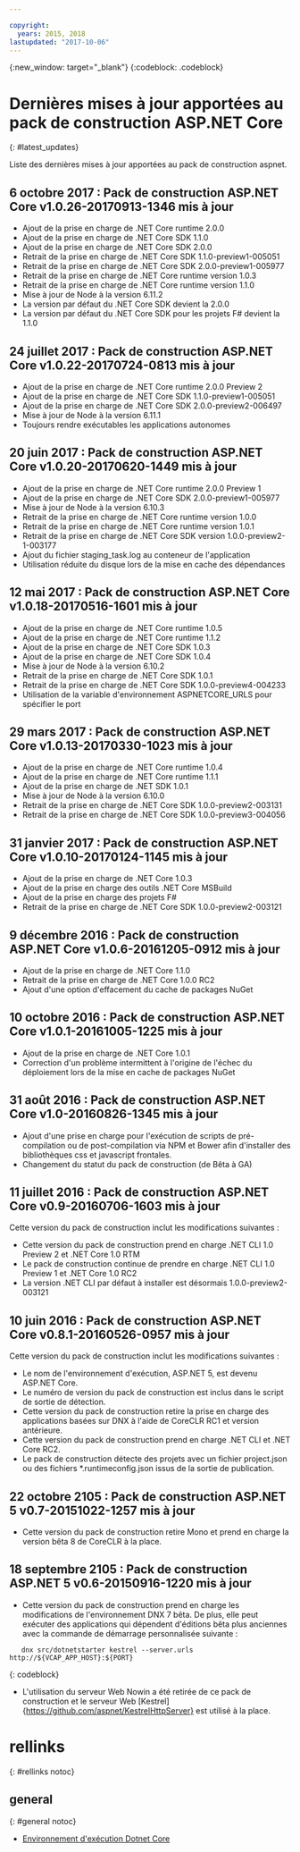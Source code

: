 ```yaml
---

copyright:
  years: 2015, 2018
lastupdated: "2017-10-06"
---
```


{:new_window: target="_blank"}
{:codeblock: .codeblock}

# Dernières mises à jour apportées au pack de construction ASP.NET Core
{: #latest_updates}


Liste des dernières mises à jour apportées au pack de construction aspnet.

## 6 octobre 2017 : Pack de construction ASP.NET Core v1.0.26-20170913-1346 mis à jour
* Ajout de la prise en charge de .NET Core runtime 2.0.0
* Ajout de la prise en charge de .NET Core SDK 1.1.0
* Ajout de la prise en charge de .NET Core SDK 2.0.0
* Retrait de la prise en charge de .NET Core SDK 1.1.0-preview1-005051
* Retrait de la prise en charge de .NET Core SDK 2.0.0-preview1-005977
* Retrait de la prise en charge de .NET Core runtime version 1.0.3
* Retrait de la prise en charge de .NET Core runtime version 1.1.0
* Mise à jour de Node à la version 6.11.2
* La version par défaut du .NET Core SDK devient la 2.0.0
* La version par défaut du .NET Core SDK pour les projets F# devient la 1.1.0

## 24 juillet 2017 : Pack de construction ASP.NET Core v1.0.22-20170724-0813 mis à jour

* Ajout de la prise en charge de .NET Core runtime 2.0.0 Preview 2
* Ajout de la prise en charge de .NET Core SDK 1.1.0-preview1-005051
* Ajout de la prise en charge de .NET Core SDK 2.0.0-preview2-006497
* Mise à jour de Node à la version 6.11.1
* Toujours rendre exécutables les applications autonomes

## 20 juin 2017 : Pack de construction ASP.NET Core v1.0.20-20170620-1449 mis à jour

* Ajout de la prise en charge de .NET Core runtime 2.0.0 Preview 1
* Ajout de la prise en charge de .NET Core SDK 2.0.0-preview1-005977
* Mise à jour de Node à la version 6.10.3
* Retrait de la prise en charge de .NET Core runtime version 1.0.0
* Retrait de la prise en charge de .NET Core runtime version 1.0.1
* Retrait de la prise en charge de .NET Core SDK version 1.0.0-preview2-1-003177
* Ajout du fichier staging_task.log au conteneur de l'application
* Utilisation réduite du disque lors de la mise en cache des dépendances

## 12 mai 2017 : Pack de construction ASP.NET Core v1.0.18-20170516-1601 mis à jour

* Ajout de la prise en charge de .NET Core runtime 1.0.5
* Ajout de la prise en charge de .NET Core runtime 1.1.2
* Ajout de la prise en charge de .NET Core SDK 1.0.3
* Ajout de la prise en charge de .NET Core SDK 1.0.4
* Mise à jour de Node à la version 6.10.2
* Retrait de la prise en charge de .NET Core SDK 1.0.1
* Retrait de la prise en charge de .NET Core SDK 1.0.0-preview4-004233
* Utilisation de la variable d'environnement ASPNETCORE_URLS pour spécifier le port

## 29 mars 2017 : Pack de construction ASP.NET Core v1.0.13-20170330-1023 mis à jour

* Ajout de la prise en charge de .NET Core runtime 1.0.4
* Ajout de la prise en charge de .NET Core runtime 1.1.1
* Ajout de la prise en charge de .NET SDK 1.0.1
* Mise à jour de Node à la version 6.10.0
* Retrait de la prise en charge de .NET Core SDK 1.0.0-preview2-003131
* Retrait de la prise en charge de .NET Core SDK 1.0.0-preview3-004056

## 31 janvier 2017 : Pack de construction ASP.NET Core v1.0.10-20170124-1145 mis à jour

* Ajout de la prise en charge de .NET Core 1.0.3
* Ajout de la prise en charge des outils .NET Core MSBuild
* Ajout de la prise en charge des projets F#
* Retrait de la prise en charge de .NET Core SDK 1.0.0-preview2-003121

## 9 décembre 2016 : Pack de construction ASP.NET Core v1.0.6-20161205-0912 mis à jour

* Ajout de la prise en charge de .NET Core 1.1.0
* Retrait de la prise en charge de .NET Core 1.0.0 RC2
* Ajout d'une option d'effacement du cache de packages NuGet

## 10 octobre 2016 : Pack de construction ASP.NET Core v1.0.1-20161005-1225 mis à jour

* Ajout de la prise en charge de .NET Core 1.0.1
* Correction d'un problème intermittent à l'origine de l'échec du déploiement lors de la mise en cache de packages NuGet

## 31 août 2016 : Pack de construction ASP.NET Core v1.0-20160826-1345 mis à jour

* Ajout d'une prise en charge pour l'exécution de scripts de pré-compilation ou de post-compilation via NPM et Bower afin d'installer des bibliothèques css et javascript frontales.
* Changement du statut du pack de construction (de Bêta à GA)

## 11 juillet 2016 : Pack de construction ASP.NET Core v0.9-20160706-1603 mis à jour

Cette version du pack de construction inclut les modifications suivantes :

* Cette version du pack de construction prend en charge .NET CLI 1.0 Preview 2 et .NET Core 1.0 RTM
* Le pack de construction continue de prendre en charge .NET CLI 1.0 Preview 1 et .NET Core 1.0 RC2
* La version .NET CLI par défaut à installer est désormais 1.0.0-preview2-003121

## 10 juin 2016 : Pack de construction ASP.NET Core v0.8.1-20160526-0957 mis à jour

Cette version du pack de construction inclut les modifications suivantes :

* Le nom de l'environnement d'exécution, ASP.NET 5, est devenu ASP.NET Core.
* Le numéro de version du pack de construction est inclus dans le script de sortie de détection.
* Cette version du pack de construction retire la prise en charge des applications basées sur DNX à l'aide de CoreCLR RC1 et version antérieure.
* Cette version du pack de construction prend en charge .NET CLI et .NET Core RC2.
* Le pack de construction détecte des projets avec un fichier project.json ou des fichiers *.runtimeconfig.json issus de la sortie de publication.

## 22 octobre 2105 : Pack de construction ASP.NET 5 v0.7-20151022-1257 mis à jour

* Cette version du pack de construction retire Mono et prend en charge la version bêta 8 de CoreCLR à la place.

## 18 septembre 2105 : Pack de construction ASP.NET 5 v0.6-20150916-1220 mis à jour

* Cette version du pack de construction prend en charge les modifications de l'environnement DNX 7 bêta. De plus, elle peut exécuter des applications qui dépendent d'éditions bêta plus anciennes avec la commande de démarrage personnalisée suivante :

```
   dnx src/dotnetstarter kestrel --server.urls http://${VCAP_APP_HOST}:${PORT}
```
{: codeblock}

* L'utilisation du serveur Web Nowin a été retirée de ce pack de construction et le serveur Web [Kestrel]{https://github.com/aspnet/KestrelHttpServer} est utilisé à la place.

# rellinks
{: #rellinks notoc}
## general
{: #general notoc}
* [Environnement d'exécution Dotnet Core](index.html)
